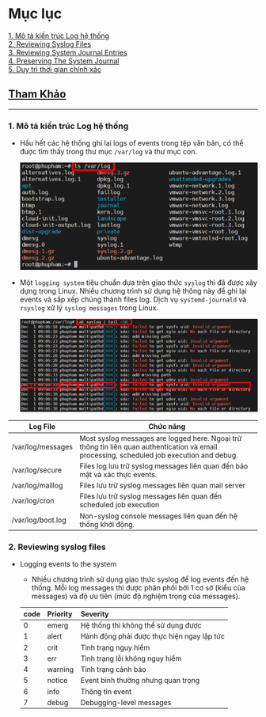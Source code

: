# Mục lục    
[1. Mô tả kiến trúc Log hệ thống](#1)    
[2. Reviewing Syslog Files](#2)    
[3. Reviewing System Journal Entries](#3)    
[4. Preserving The System Journal](#4)     
[5. Duy trì thời gian chính xác](#5)     

## [Tham Khảo](#6)   

----  

<a name='1'></a>    
### 1. Mô tả kiến trúc Log hệ thống   
- Hầu hết các hệ thống ghi lại logs of events trong tệp văn bản, có thể được tìm thấy trong thư mục `/var/log` và thư mục con.     

  ![image](image/3.7.png)  
- Một `logging system` tiêu chuẩn dựa trên giao thức `syslog` thì đã được xây dựng trong Linux. Nhiều chương trình sử dụng hệ thống này để ghi lại events và sắp xếp chúng thành files log. Dịch vụ `systemd-journald` và `rsyslog` xử lý `syslog messages` trong Linux.     

   ![image](image/3.8.png)    

 
  

|Log File|Chức năng|   
|----|----|  
|/var/log/messages|Most syslog messages are logged here. Ngoại trừ thông tin liên quan authentication và email processing, scheduled job execution and debug.|   
|/var/log/secure|Files log lưu trữ syslog messages liên quan đến bảo mật và xác thực events.|   
|/var/log/maillog|Files lưu trữ syslog messages liên quan mail server |   
|/var/log/cron|Files lưu trữ syslog messages liên quan đến scheduled job execution |   
|/var/log/boot.log|Non-syslog console messages liên quan đến hệ thống khởi động.|     

<a name='2'></a>    
### 2. Reviewing syslog files       
- Logging events to the system   
   - Nhiều chương trình sử dụng giao thức syslog để log events đến hệ thống. Mỗi log messages thì được phân phối bởi 1 cơ sở (kiểu của messages) và độ ưu tiên (mức độ nghiệm trọng của messages).    

   |code|Priority|Severity|   
   |----|----|----|   
   |0|emerg|Hệ thống thì không thể sử dụng được|    
   |1|alert|Hành động phải được thực hiện ngay lập tức|    
   |2|crit|Tình trạng nguy hiểm|   
   |3|err|Tình trạng lỗi không nguy hiểm|   
   |4|warning|Tình trạng cảnh báo|   
   |5|notice|Event bình thường nhưng quan trọng|   
   |6|info|Thông tin event|    
   |7|debug|Debugging-level messages|   






